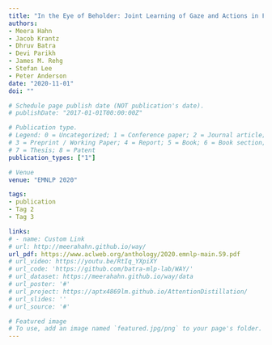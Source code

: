 ```yaml
---
title: "In the Eye of Beholder: Joint Learning of Gaze and Actions in First Person Video"
authors:
- Meera Hahn 
- Jacob Krantz 
- Dhruv Batra
- Devi Parikh
- James M. Rehg
- Stefan Lee
- Peter Anderson
date: "2020-11-01"
doi: ""

# Schedule page publish date (NOT publication's date).
# publishDate: "2017-01-01T00:00:00Z"

# Publication type.
# Legend: 0 = Uncategorized; 1 = Conference paper; 2 = Journal article;
# 3 = Preprint / Working Paper; 4 = Report; 5 = Book; 6 = Book section;
# 7 = Thesis; 8 = Patent
publication_types: ["1"]

# Venue
venue: "EMNLP 2020"

tags:
- publication
- Tag 2
- Tag 3

links:
# - name: Custom Link
# url: http://meerahahn.github.io/way/
url_pdf: https://www.aclweb.org/anthology/2020.emnlp-main.59.pdf
# url_video: https://youtu.be/RtIq_YXpiXY
# url_code: 'https://github.com/batra-mlp-lab/WAY/'
# url_dataset: https://meerahahn.github.io/way/data
# url_poster: '#'
# url_project: https://aptx4869lm.github.io/AttentionDistillation/
# url_slides: ''
# url_source: '#'

# Featured image
# To use, add an image named `featured.jpg/png` to your page's folder. 
---
```

